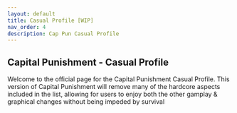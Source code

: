 ```yaml
---
layout: default
title: Casual Profile [WIP]
nav_order: 4
description: Cap Pun Casual Profile
---
```


## **Capital Punishment - Casual Profile**

Welcome to the official page for the Capital Punishment Casual Profile. This version of Capital Punishment will remove many of the hardcore aspects included in the list, allowing for users to enjoy both the other gamplay & graphical changes without being impeded by survival
